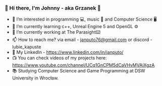 ### 👋 Hi there, I'm Johnny - aka Grzanek 👋

- 👀 I’m interested in programming 💻, music 🎵 and Computer Science 🖥️
- 🌱 I’m currently learning c++, Unreal Engine 5 and OpenGL ⚙️
- 💞️ I’m currently working at The Parasight⌨️
- 📫 How to reach me? via email - janputo76@gmail.com or discord -lubie_kapuste
- 💼 My LinkedIn - https://www.linkedin.com/in/janputo/
- 📺 You can check videos of my projects here: https://www.youtube.com/channel/UCq1GnCPM5dCaVHvMVAiXgzA
- 📚 Studying Computer Science and Game Programming at DSW University in Wrocław.
